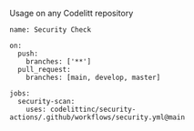 Usage on any Codelitt repository

```
name: Security Check

on:
  push:
    branches: ['**']
  pull_request:
    branches: [main, develop, master]

jobs:
  security-scan:
    uses: codelittinc/security-actions/.github/workflows/security.yml@main
```
